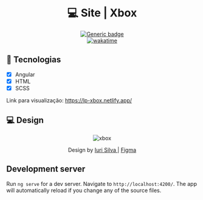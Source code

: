 <div align="center">

  # 💻 Site | Xbox
  [![Generic badge](https://img.shields.io/badge/Made%20by-Lucas%20Pascoal-purple.svg)](https://shields.io/)  
  [![wakatime](https://wakatime.com/badge/user/ae0cdf89-1fb6-4933-9a13-aed46d581a32/project/4cb7da99-ef80-439e-ad26-7b9a8aaf4920.svg)](https://wakatime.com/badge/user/ae0cdf89-1fb6-4933-9a13-aed46d581a32/project/4cb7da99-ef80-439e-ad26-7b9a8aaf4920)
  
</div>

## :rocket: Tecnologias
- [x] Angular
- [x] HTML
- [x] SCSS

Link para visualização: https://lp-xbox.netlify.app/

## :computer: Design
<div align="center">
  
  ![xbox](https://user-images.githubusercontent.com/66574231/155058932-eb96156c-4807-4d75-823f-ac65344db58c.png)
  
  Design by <a href="https://github.com/iuricode"> Iuri Silva </a> | <a href="https://www.figma.com/file/Yb9IBH56g7T1hdIyZ3BMNO/Desafios---Codel%C3%A2ndia?node-id=64381%3A758"> Figma </a>
</div>

## Development server

Run `ng serve` for a dev server. Navigate to `http://localhost:4200/`. The app will automatically reload if you change any of the source files.

